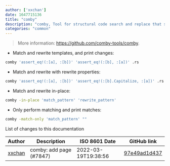 ```yaml
---
author: ['xxchan']
date: 1647715136
title: "comby"
description: "comby, Tool for structural code search and replace that supports many languages."
categories: "common"
---
```

> More information: <https://github.com/comby-tools/comby>.

- Match and rewrite templates, and print changes:

```bash
comby 'assert_eq!(:[a], :[b])' 'assert_eq!(:[b], :[a])' .rs
```

- Match and rewrite with rewrite properties:

```bash
comby 'assert_eq!(:[a], :[b])' 'assert_eq!(:[b].Capitalize, :[a])' .rs
```

- Match and rewrite in-place:

```bash
comby -in-place 'match_pattern' 'rewrite_pattern'
```

- Only perform matching and print matches:

```bash
comby -match-only 'match_pattern' ""
```
List of changes to this documentation


Author | Description | ISO 8601 Date | GitHub link
------|-----|-----|-----
[xxchan](mailto:37948597+xxchan@users.noreply.github.com) | comby: add page (#7847) | 2022-03-19T19:38:56 | [97e49ad1d437](https://github.com/tldr-pages/tldr/commit/97e49ad1d437ffbea872a00e14353f2f425b8dac)

